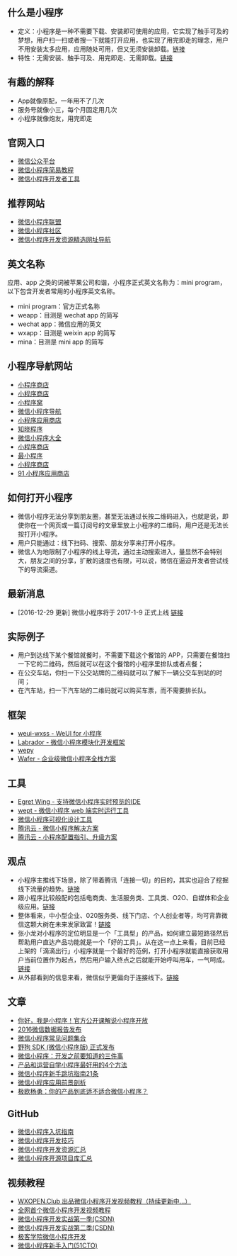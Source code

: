 ## 什么是小程序
- 定义：小程序是一种不需要下载、安装即可使用的应用，它实现了触手可及的梦想，用户扫一扫或者搜一下就能打开应用，也实现了用完即走的理念，用户不用安装太多应用，应用随处可用，但又无须安装卸载。[链接](https://gold.xitu.io/post/5863856e61ff4b006cf6cdeb)
- 特性：无需安装、触手可及、用完即走、无需卸载。[链接](https://gold.xitu.io/post/5863856e61ff4b006cf6cdeb)

## 有趣的解释
- App就像原配，一年用不了几次
- 服务号就像小三，每个月固定用几次
- 小程序就像炮友，用完即走

## 官网入口
- [微信公众平台](https://mp.weixin.qq.com/)  
- [微信小程序简易教程](https://mp.weixin.qq.com/debug/wxadoc/dev/index.html)  
- [微信小程序开发者工具](https://mp.weixin.qq.com/debug/wxadoc/dev/devtools/devtools.html?t=20161122)   

## 推荐网站
- [微信小程序联盟](http://www.wxapp-union.com/)  
- [微信小程序社区](http://www.cwechat.org/)  
- [微信小程序开发资源精选网址导航](http://www.yimijili.com/xcxwzdh.html)

## 英文名称
应用、app 之类的词被苹果公司和谐，小程序正式英文名称为：mini program，以下包含开发者常用的小程序英文名称。
- mini program：官方正式名称
- weapp：目测是 wechat app 的简写
- wechat app：微信应用的英文
- wxapp：目测是 weixin app 的简写
- mina：目测是 mini app 的简写

## 小程序导航网站
- [小程序商店](http://9.cn/)
- [小程序商店](http://www.91ud.com/)
- [小程序窝](http://www.xcxwo.com/)
- [微信小程序导航](http://www.w3cschool.cn/miniapp)
- [小程序应用商店](http://www.51westore.com/)
- [知晓程序](https://minapp.com/miniapp/)
- [微信小程序大全](http://www.duba.com/wxapp/)
- [小程序商店](http://www.xcx.la/)
- [最小程序](http://zuixiaochengxu.com/)
- [小程序商店](http://www.xcxsdw.com/)
- [91 小程序应用商店](http://www.saas-store.cn/wechat/)

## 如何打开小程序
- 微信小程序无法分享到朋友圈，甚至无法通过长按二维码进入，也就是说，即使你在一个网页或一篇订阅号的文章里放上小程序的二维码，用户还是无法长按打开小程序。  
- 用户只能通过：线下扫码、搜索、朋友分享来打开小程序。  
- 微信人为地限制了小程序的线上导流，通过主动搜索进入，量显然不会特别大，朋友之间的分享，扩散的速度也有限，可以说，微信在逼迫开发者尝试线下的导流渠道。

## 最新消息
- [2016-12-29 更新] 微信小程序将于 2017-1-9 正式上线 [链接](https://mp.weixin.qq.com/s?__biz=MjM5NTE4Njc4NQ==&mid=2657611912&idx=1&sn=f91c228764f9a3b4ed696276fae1ee1b&chksm=bd6f01868a188890c72c32e3082f2bc36d7f79efab345a9a58595a4a19c9fa39f522e9981b2d&mpshare=1&scene=1&srcid=1228p6Hph7jd2lUOkbCGL7x6&key=564c3e9811aee0ab29c2072d6a92477a8d62ef0e5fe510df5d0ad41c92368cae49761c048dff4fe55f719d3c57afc1710797e0a290516f8f860e49c4ee3a25d3300f54e11fb682ebd3fa99faaedbc661&ascene=0&uin=MTk0MTE1NDU%3D&devicetype=iMac+MacBookPro12%2C1+OSX+OSX+10.12.2+build(16C67)&version=12010210&nettype=WIFI&fontScale=100&pass_ticket=%2F7fUB762zG7R6Di%2FQtIMesFlLkcdP9nx1gv2wrmlrq0%3D)

## 实际例子
- 用户到达线下某个餐馆就餐时，不需要下载这个餐馆的 APP，只需要在餐馆扫一下它的二维码，然后就可以在这个餐馆的小程序里排队或者点餐；
- 在公交车站，你扫一下公交站牌的二维码就可以了解下一辆公交车到站的时间；
- 在汽车站，扫一下汽车站的二维码就可以购买车票，而不需要排长队。


## 框架
- [weui-wxss - WeUI for 小程序](https://github.com/weui/weui-wxss)  
- [Labrador - 微信小程序模块化开发框架](https://github.com/maichong/labrador)  
- [wepy](https://github.com/wepyjs/wepy)  
- [Wafer - 企业级微信小程序全栈方案](https://github.com/tencentyun/wafer)  

## 工具
- [Egret Wing - 支持微信小程序实时预览的IDE](http://developer.egret.com/cn/github/egret-docs/Wing/update/update323/index.html)  
- [wept - 微信小程序 web 端实时运行工具](https://github.com/chemzqm/wept)  
- [微信小程序可视化设计工具](http://www.coolsite360.com/wxapp/)  
- [腾讯云 - 微信小程序解决方案](https://www.qcloud.com/solution/la.html)  
- [腾讯云 - 小程序配置指引、升级方案](https://github.com/tencentyun/weapp-doc)  

## 观点
- 小程序主推线下场景，除了带着腾讯「连接一切」的目的，其实也迎合了挖掘线下流量的趋势。[链接](https://kenengba.com/post/3538.html)
- 跟小程序比较般配的包括电商类、生活服务类、工具类、O2O、自媒体和企业级应用。[链接](http://www.cwechat.org/article-24-1.html)
- 整体看来，中小型企业、020服务类、线下门店、个人创业者等，均可背靠微信这颗大树在未来发家致富！[链接](http://www.wxapp-union.com/portal.php?mod=view&aid=659)
- 张小龙对小程序的定位明显是一个「工具型」的产品，如何建立最短路径然后帮助用户直达产品功能就是一个「好的工具」。从在这一点上来看，目前已经上架的「滴滴出行」小程序就是一个最好的范例，打开小程序就能直接获取用户当前位置作为起点，然后用户输入终点之后就能开始呼叫用车，一气呵成。 [链接](https://gold.xitu.io/post/5875df0561ff4b005c5c1db5?utm_source=gold_browser_extension)
- 从外部看到的信息来看，微信似乎更偏向于连接线下。[链接](https://kenengba.com/post/3538.html)

## 文章
- [你好，我是小程序！官方公开课解说小程序开放](http://www.wxapp-union.com/article-1039-1.html)
- [2016微信数据报告发布](http://mp.weixin.qq.com/s/7FnrGvlN__iww57e91d0Ig)
- [微信小程序常见问题集合](http://www.wxapp-union.com/forum.php?mod=viewthread&tid=23)
- [野狗 SDK (微信小程序版) 正式发布](https://blog.wilddog.com/?p=1926)  
- [微信小程序：开发之前要知道的三件事](http://www.wxapp-union.com/portal.php?mod=view&aid=417)  
- [产品和运营自学小程序最好用的4个方法](http://www.wxapp-union.com/portal.php?mod=view&aid=414)  
- [微信小程序新手跳坑指南21条](http://www.wxapp-union.com/portal.php?mod=view&aid=663)  
- [微信小程序应用前景剖析](http://www.wxapp-union.com/portal.php?mod=view&aid=629)  
- [极欧杨勇：你的产品到底适不适合微信小程序？](http://www.wxapp-union.com/portal.php?mod=view&aid=609)  

## GitHub
- [微信小程序入坑指南](https://github.com/wxdev/app-guide)
- [微信小程序开发技巧](https://github.com/Romeo0906/WeChatAPP/blob/master/Something-that-wxadoc-don't-tell-you.md)
- [微信小程序开发资源汇总](https://github.com/justjavac/awesome-wechat-weapp)
- [微信小程序开源项目库汇总](https://github.com/opendigg/awesome-github-wechat-weapp)

## 视频教程
- [WXOPEN.Club 出品微信小程序开发视频教程（持续更新中...）](http://wxopen.club/topic/582d4999745f85100cd13a65)  
- [全网首个微信小程序开发视频教程](http://www.howzhi.com/course/15035/)  
- [微信小程序开发实战第一季(CSDN)](http://edu.csdn.net/course/detail/3011)  
- [微信小程序开发实战第二季(CSDN)](http://edu.csdn.net/course/detail/3045)  
- [极客学院微信小程序开发](http://www.jikexueyuan.com/zhiye/course/34.html?type=8&utm_source=jike&utm_medium=www_index_cf&utm_campaign=wechat_app&utm_content=0930)  
- [微信小程序新手入门(51CTO)](http://edu.51cto.com/course/course_id-7242.html)  

